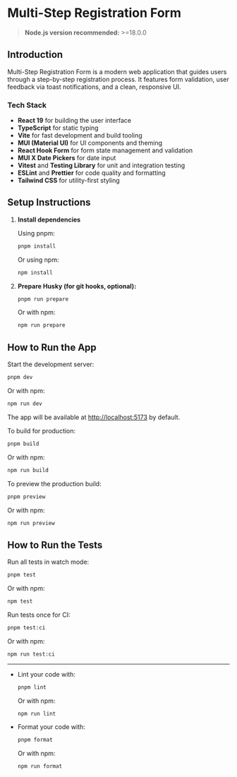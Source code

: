 # Multi-Step Registration Form

> **Node.js version recommended:** >=18.0.0

## Introduction

Multi-Step Registration Form is a modern web application that guides users through a step-by-step registration process. It features form validation, user feedback via toast notifications, and a clean, responsive UI.

### Tech Stack

- **React 19** for building the user interface
- **TypeScript** for static typing
- **Vite** for fast development and build tooling
- **MUI (Material UI)** for UI components and theming
- **React Hook Form** for form state management and validation
- **MUI X Date Pickers** for date input
- **Vitest** and **Testing Library** for unit and integration testing
- **ESLint** and **Prettier** for code quality and formatting
- **Tailwind CSS** for utility-first styling

## Setup Instructions

1. **Install dependencies**

   Using pnpm:

   ```sh
   pnpm install
   ```

   Or using npm:

   ```sh
   npm install
   ```

2. **Prepare Husky (for git hooks, optional):**
   ```sh
   pnpm run prepare
   ```
   Or with npm:
   ```sh
   npm run prepare
   ```

## How to Run the App

Start the development server:

```sh
pnpm dev
```

Or with npm:

```sh
npm run dev
```

The app will be available at [http://localhost:5173](http://localhost:5173) by default.

To build for production:

```sh
pnpm build
```

Or with npm:

```sh
npm run build
```

To preview the production build:

```sh
pnpm preview
```

Or with npm:

```sh
npm run preview
```

## How to Run the Tests

Run all tests in watch mode:

```sh
pnpm test
```

Or with npm:

```sh
npm test
```

Run tests once for CI:

```sh
pnpm test:ci
```

Or with npm:

```sh
npm run test:ci
```

---

- Lint your code with:
  ```sh
  pnpm lint
  ```
  Or with npm:
  ```sh
  npm run lint
  ```
- Format your code with:
  ```sh
  pnpm format
  ```
  Or with npm:
  ```sh
  npm run format
  ```
